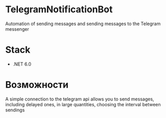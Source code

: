 # TelegramNotificationBot
Automation of sending messages and sending messages to the Telegram messenger
# Stack
* .NET 6.0
# Возможности
A simple connection to the telegram api allows you to send messages, including delayed ones, in large quantities, choosing the interval between sendings

